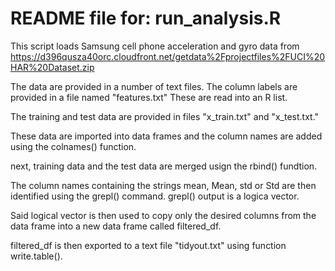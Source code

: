 

README file for:  run_analysis.R 
================================

This script loads Samsung cell phone acceleration and gyro data from
https://d396qusza40orc.cloudfront.net/getdata%2Fprojectfiles%2FUCI%20HAR%20Dataset.zip


The data are provided in a number of text files.
The column labels are provided in a file named "features.txt"
These are read into an R list.


The training and test data are provided in files "x_train.txt"
and "x_test.txt."


These data are imported into data frames and the column names are added
using the colnames() function.


next, training data and the test data are merged usign the rbind() fundtion.


The column names containing the strings mean, Mean, std or Std are then
identified using the grepl() command.  grepl() output is a logica vector.


Said logical vector is then used to copy only the desired columns from
the data frame into a new data frame called filtered_df.

filtered_df is then exported to a text file "tidyout.txt" using
function write.table().
